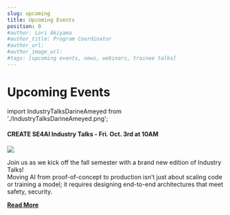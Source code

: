 ```yaml
---
slug: upcoming
title: Upcoming Events
position: 0
#author: Lori Akiyama
#author_title: Program Coordinator 
#author_url: 
#author_image_url: 
#tags: [upcoming events, news, webinars, trainee talks]
---
```

# Upcoming Events 
<!-- <div>
Upcoming Events Coming Soon</div> -->

 
import IndustryTalksDarineAmeyed from './IndustryTalksDarineAmeyed.png';

<div class="container2">
<h4> CREATE SE4AI Industry Talks - Fri. Oct. 3rd at 10AM</h4>
<div class="events " style={{ 
    '@media screen and (max-width: 966px)': {
        maxHeight: '100%',
        flexWrap: 'wrap',
        maxWidth: '350px'
    }
}}>
<div class="manuel_cosentino_n_CMLApjfI_unsplash1" >
<img src={IndustryTalksDarineAmeyed}   />
</div>
<div class="text"> 
 
Join us as we kick off the fall semester with a brand new edition of Industry Talks!<br/>
Moving AI from proof-of-concept to production isn’t just about scaling code or training a model; it requires designing end-to-end architectures that meet safety, security.
  
<a href="/blog/2022/09/21/upcoming/event/CREATESE4AIIndustryTalksFriOct3"> <strong>Read More</strong></a>
</div>
</div> 
 </div>

 

